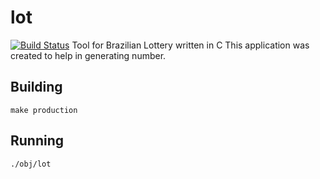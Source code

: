 # lot
[![Build Status](https://travis-ci.org/edgardleal/lot.svg?branch=master)](https://travis-ci.org/edgardleal/lot)
Tool for Brazilian Lottery written in C
This application was created to help in generating number.

## Building  

`make production`

## Running  

`./obj/lot`
